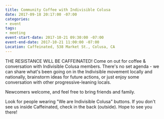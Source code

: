 ```yaml
---
title: Community Coffee with Indivisible Colusa
date: 2017-09-18 20:17:00 -07:00
categories:
- event
tags:
- meeting
event-start-date: 2017-10-21 09:30:00 -07:00
event-end-date: 2017-10-21 11:00:00 -07:00
Location: Caffeinated, 538 Market St., Colusa, CA
---
```


THE RESISTANCE WILL BE CAFFEINATED!
Come on out for coffee & conversation with Indivisible Colusa members. There's no set agenda - we can share what's been going on in the Indivisible movement locally and nationally, brainstorm ideas for future actions, or just enjoy some conversation with other progressive-leaning locals. 

Newcomers welcome, and feel free to bring friends and family.

Look for people wearing "We are Indivisible Colusa" buttons. If you don't see us inside Caffeinated, check in the back (outside). Hope to see you there!